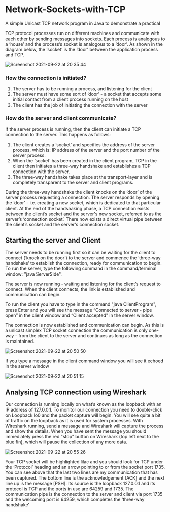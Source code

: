# Network-Sockets-with-TCP

A simple Unicast TCP network program in Java to demonstrate a practical

TCP protocol processes run on different machines and communicate with each other by sending messages into sockets. Each process is analogous to a ‘house’ and the process’s socket is analogous to a ‘door’. As shown in the diagram below, the ‘socket’ is the ‘door’ between the application process and TCP.

![Screenshot 2021-09-22 at 20 35 44](https://user-images.githubusercontent.com/58150120/134410093-a40314d8-9511-4800-b975-eae3c5c8372f.png)

### How the connection is initiated?

1. The server has to be running a process, and listening for the client
2. The server must have some sort of ‘door’ - a socket that accepts some initial contact from a client process running on the host
3. The client has the job of initiating the connection with the server

### How do the server and client communicate? 

If the server process is running, then the client can initiate a TCP connection to the server. This happens as follows:

1. The client creates a ‘socket’ and specifies the address of the server process, which is: IP address of the server and the port number of the server process.
2. When the ‘socket’ has been created in the client program, TCP in the client then initiates a three-way handshake and establishes a TCP connection with the server.
3. The three-way handshake takes place at the transport-layer and is completely transparent to the server and client programs.

During the three-way handshake the client knocks on the ‘door’ of the server process requesting a connection. The server responds by opening the ‘door’ - i.e. creating a new socket, which is dedicated to that particular client. At the end of the handshaking phase, a TCP connection exists between the client’s socket and the server's new socket, referred to as the server’s ‘connection socket’. There now exists a direct virtual pipe between the client’s socket and the server's connection socket.

## Starting the server and Client

The server needs to be running first so it can be waiting for the client to connect (‘knock on the door’) to the server and commence the ‘three-way handshake’ to establish the connection, ready for communication to begin. To run the server, type the following command in the command/terminal window: "java ServerSide".

The server is now running - waiting and listening for the client’s request to connect. When the client connects, the link is established and communication can begin.

To run the client you have to type in the command "java ClientProgram", press Enter and you will see the message  “Connected to server - pipe open” in the client window and “Client accepted" in the server window.

The connection is now established and communication can begin. As this is a unicast simplex TCP socket connection the communication is only one-way - from the client to the server and continues as long as the connection is maintained.

![Screenshot 2021-09-22 at 20 50 50](https://user-images.githubusercontent.com/58150120/134412151-ceb63a20-24c9-4db0-867d-340e8b0d4acd.png)

If you type a message in the client command window you will see it echoed in the server window

![Screenshot 2021-09-22 at 20 51 15](https://user-images.githubusercontent.com/58150120/134412197-845e6423-6850-4b54-997b-58eff7749058.png)

## Analysing TCP connection using Wireshark 

Our connection is running locally on what’s known as the loopback with an IP address of 127.0.0.1. To monitor our connection you need to double-click on Loopback lo0 and the packet capture will begin. You will see quite a bit of traffic on the loopback as it is used for system processes.  With Wireshark running, send a message and Wireshark will capture the process and show the details. When you have sent the message you should immediately press the red "stop" button on Wireshark (top left next to the blue fin), which will pause the collection of any more data. 

![Screenshot 2021-09-22 at 20 55 26](https://user-images.githubusercontent.com/58150120/134413205-ca0771dd-b967-4458-9c50-8f5899c6b3c0.png)

Your TCP socket will be highlighted lilac and you should look for TCP under the ‘Protocol’ heading and an arrow pointing to or from the socket port 1735. You can see above that the last two lines are my communication that has been captured. The bottom line is the acknowledgement [ACK] and the next line up is the message [PSH]. Its source is the loopback 127.0.0.1 and its protocol is TCP and the ports in use are 64259 and 1735. The communication pipe is the connection to the server and client via port 1735 and the welcoming port is 64259, which completes the ‘three-way handshake’
